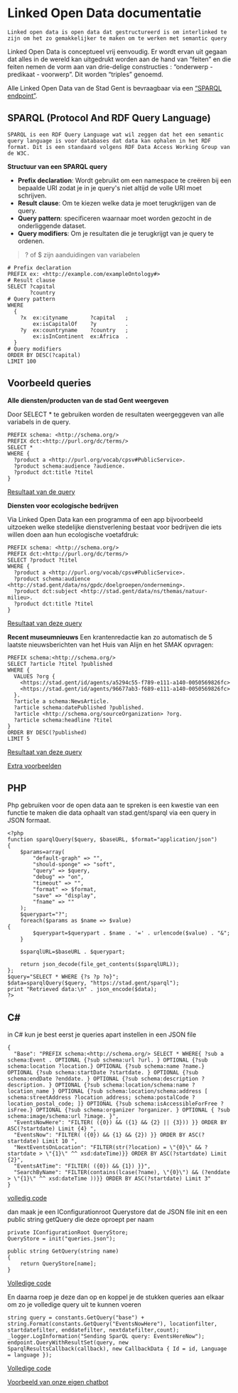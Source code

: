 # Linked Open Data documentatie
	Linked open data is open data dat gestructureerd is om interlinked te zijn om het zo gemakkelijker te maken om te werken met semantic query

Linked Open Data is conceptueel vrij eenvoudig. Er wordt ervan uit gegaan dat alles in de wereld kan uitgedrukt worden aan de hand van “feiten” en die feiten nemen de vorm aan van drie-delige constructies : “onderwerp - predikaat - voorwerp”. Dit worden  “triples” genoemd.

Alle Linked Open Data van de Stad Gent is bevraagbaar via een [“SPARQL endpoint”](https://stad.gent/sparql).

## SPARQL (Protocol And RDF Query Language)
	SPARQL is een RDF Query Language wat wil zeggen dat het een semantic query language is voor databases dat data kan ophalen in het RDF format. Dit is een standaard volgens RDF Data Access Working Group van de W3C.

**Structuur van een SPARQL query**

- **Prefix declaration**: Wordt gebruikt om een namespace te creëren bij een bepaalde URI zodat je in je query's niet altijd de volle URI moet schrijven.
- **Result clause**: Om te kiezen welke data je moet terugkrijgen van de query.
- **Query pattern**: specificeren waarnaar moet worden gezocht in de onderliggende dataset.
- **Query modifiers**: Om je resultaten die je terugkrijgt van je query te ordenen.

> ? of $ zijn aanduidingen van variabelen

```
# Prefix declaration
PREFIX ex: <http://example.com/exampleOntology#>
# Result clause
SELECT ?capital
       ?country
# Query pattern
WHERE
  {
    ?x  ex:cityname       ?capital   ;
        ex:isCapitalOf    ?y         .
    ?y  ex:countryname    ?country   ;
        ex:isInContinent  ex:Africa  .
  }
# Query modifiers
ORDER BY DESC(?capital)
LIMIT 100
```

## Voorbeeld queries



**Alle diensten/producten van de stad Gent weergeven**

Door SELECT * te gebruiken worden de resultaten weergeggeven van alle variabels in de query.

```
PREFIX schema: <http://schema.org/>
PREFIX dct:<http://purl.org/dc/terms/>
SELECT *
WHERE {
  ?product a <http://purl.org/vocab/cpsv#PublicService>.  
  ?product schema:audience ?audience.
  ?product dct:title ?titel
}
```
[Resultaat van de query](https://stad.gent/sparql?default-graph-uri=&query=PREFIX+schema%3A+<http%3A%2F%2Fschema.org%2F>%0D%0APREFIX+dct%3A<http%3A%2F%2Fpurl.org%2Fdc%2Fterms%2F>%0D%0ASELECT+*%0D%0AWHERE+%7B%0D%0A++%3Fproduct+a+<http%3A%2F%2Fpurl.org%2Fvocab%2Fcpsv%23PublicService>.++%0D%0A++%3Fproduct+schema%3Aaudience+%3Faudience.%0D%0A++%3Fproduct+dct%3Atitle+%3Ftitel%0D%0A%7D&format=text%2Fhtml&timeout=0&debug=on)


**Diensten voor ecologische bedrijven**

Via Linked Open Data kan een programma of een app bijvoorbeeld uitzoeken welke stedelijke dienstverlening bestaat voor bedrijven die iets willen doen aan hun ecologische voetafdruk:

```
PREFIX schema: <http://schema.org/>
PREFIX dct:<http://purl.org/dc/terms/>
SELECT ?product ?titel
WHERE {
  ?product a <http://purl.org/vocab/cpsv#PublicService>.
  ?product schema:audience <http://stad.gent/data/ns/gpdc/doelgroepen/onderneming>.
  ?product dct:subject <http://stad.gent/data/ns/themas/natuur-milieu>.
  ?product dct:title ?titel
}
```

[Resultaat van deze query](https://stad.gent/sparql?default-graph-uri=&query=PREFIX+schema%3A+%3Chttp%3A%2F%2Fschema.org%2F%3E%0D%0APREFIX+dct%3A%3Chttp%3A%2F%2Fpurl.org%2Fdc%2Fterms%2F%3E%0D%0ASELECT+%3Fproduct+%3Ftitel%0D%0AWHERE+%7B%0D%0A%3Fproduct+a+%3Chttp%3A%2F%2Fpurl.org%2Fvocab%2Fcpsv%23PublicService%3E.%0D%0A%3Fproduct+schema%3Aaudience+%3Chttp%3A%2F%2Fstad.gent%2Fdata%2Fns%2Fgpdc%2Fdoelgroepen%2Fonderneming%3E.%0D%0A%3Fproduct+dct%3Asubject+%3Chttp%3A%2F%2Fstad.gent%2Fdata%2Fns%2Fthemas%2Fnatuur-milieu%3E.%0D%0A%3Fproduct+dct%3Atitle+%3Ftitel%0D%0A%7D&format=text%2Fhtml&timeout=0&debug=on)


**Recent museumnieuws**
Een krantenredactie kan zo automatisch de 5 laatste nieuwsberichten van het Huis van Alijn en het SMAK opvragen:


```
PREFIX schema:<http://schema.org/>
SELECT ?article ?titel ?published
WHERE {
  VALUES ?org {
    <https://stad.gent/id/agents/a5294c55-f789-e111-a140-0050569826fc>
    <https://stad.gent/id/agents/96677ab3-f689-e111-a140-0050569826fc>
  }.
  ?article a schema:NewsArticle.
  ?article schema:datePublished ?published.
  ?article <http://schema.org/sourceOrganization> ?org.
  ?article schema:headline ?titel
}
ORDER BY DESC(?published)
LIMIT 5
```

[Resultaat van deze query](https://stad.gent/sparql?default-graph-uri=&query=%0D%0APREFIX+schema%3A%3Chttp%3A%2F%2Fschema.org%2F%3E%0D%0ASELECT+%3Farticle+%3Ftitel+%3Fpublished%0D%0AWHERE+%7B%0D%0A++VALUES+%3Forg+%7B%0D%0A++++%3Chttps%3A%2F%2Fstad.gent%2Fid%2Fagents%2Fa5294c55-f789-e111-a140-0050569826fc%3E%0D%0A++++%3Chttps%3A%2F%2Fstad.gent%2Fid%2Fagents%2F96677ab3-f689-e111-a140-0050569826fc%3E%0D%0A++%7D.%0D%0A++%3Farticle+a+schema%3ANewsArticle.%0D%0A++%3Farticle+schema%3AdatePublished+%3Fpublished.%0D%0A++%3Farticle+%3Chttp%3A%2F%2Fschema.org%2FsourceOrganization%3E+%3Forg.%0D%0A++%3Farticle+schema%3Aheadline+%3Ftitel%0D%0A%7D+ORDER+BY+DESC%28%3Fpublished%29+LIMIT+5&format=text%2Fhtml&timeout=0&debug=on)

[Extra voorbeelden](https://www.w3.org/2009/Talks/0615-qbe/#q1)

## PHP

Php gebruiken voor de open data aan te spreken is een kwestie van een functie te maken die data ophaalt van stad.gent/sparql via een query in JSON formaat.

```
<?php
function sparqlQuery($query, $baseURL, $format="application/json")
{
    $params=array(
        "default-graph" => "",
        "should-sponge" => "soft",
        "query" => $query,
        "debug" => "on",
        "timeout" => "",
        "format" => $format,
        "save" => "display",
        "fname" => ""
    );
    $querypart="?"; 
    foreach($params as $name => $value) 
{
        $querypart=$querypart . $name . '=' . urlencode($value) . "&";
    }
    
    $sparqlURL=$baseURL . $querypart;
    
    return json_decode(file_get_contents($sparqlURL));
};
$query="SELECT * WHERE {?s ?p ?o}"; 
$data=sparqlQuery($query, "https://stad.gent/sparql");
print "Retrieved data:\n" . json_encode($data);
?>
```

## C#

in C# kun je best eerst je queries apart instellen in een JSON file

```
{
  "Base": "PREFIX schema:<http://schema.org/> SELECT * WHERE{ ?sub a schema:Event . OPTIONAL {?sub schema:url ?url. } OPTIONAL {?sub schema:location ?location.} OPTIONAL {?sub schema:name ?name.} OPTIONAL {?sub schema:startDate ?startdate. } OPTIONAL {?sub schema:endDate ?enddate. } OPTIONAL {?sub schema:description ?description. } OPTIONAL {?sub schema:location/schema:name ?location_name } OPTIONAL {?sub schema:location/schema:address [ schema:streetAddress ?location_address; schema:postalCode ?location_postal_code; ]} OPTIONAL {?sub schema:isAccessibleForFree ?isFree.} OPTIONAL {?sub schema:organizer ?organizer. } OPTIONAL { ?sub schema:image/schema:url ?image. }",
  "EventsNowHere": "FILTER( ({0}) && ({1} && {2} || {3})) }} ORDER BY ASC(?startdate) Limit {4} ",
  "EventsNow": "FILTER( ({0}) && {1} && {2}) }} ORDER BY ASC(?startdate) Limit 10 ",
  "NextEventsOnLocation": "FILTER(str(?location) = \"{0}\" && ?startdate > \"{1}\" ^^ xsd:dateTime)}} ORDER BY ASC(?startdate) Limit {2}",
  "EventsAtTime": "FILTER( ({0}) && {1}) }}",
  "SearchByName": "FILTER(contains(lcase(?name), \"{0}\") && (?enddate > \"{1}\" ^^ xsd:dateTime ))}} ORDER BY ASC(?startdate) Limit 3"
}
```
[volledig code](https://github.com/lab9k/ChatbotGF/blob/master/ChatbotGF/Backend%20Chatbot%20Gentse%20Feesten/queries.json)

dan maak je een IConfigurationroot Querystore dat de JSON file init en een public string getQuery die deze oproept per naam

```
private IConfigurationRoot QueryStore;
QueryStore = init("queries.json");

public string GetQuery(string name)
{
    return QueryStore[name];
}
```

[Volledige code](https://github.com/lab9k/ChatbotGF/blob/master/ChatbotGF/Backend%20Chatbot%20Gentse%20Feesten/Data/DataConstants.cs)

En daarna roep je deze dan op en koppel je de stukken queries aan elkaar om zo je volledige query uit te kunnen voeren

```
string query = constants.GetQuery("base") + string.Format(constants.GetQuery("EventsNowHere"), locationfilter, startdatefilter, enddatefilter, nextdatefilter,count);
_logger.LogInformation("Sending SparQL query: EventsHereNow");
endpoint.QueryWithResultSet(query, new SparqlResultsCallback(callback), new CallbackData { Id = id, Language = language });
```

[Volledige code](https://github.com/lab9k/ChatbotGF/blob/master/ChatbotGF/Backend%20Chatbot%20Gentse%20Feesten/Data/RemoteDataManager.cs)

[Voorbeeld van onze eigen chatbot](https://github.com/lab9k/ChatbotGF/tree/master/ChatbotGF/Backend%20Chatbot%20Gentse%20Feesten)
